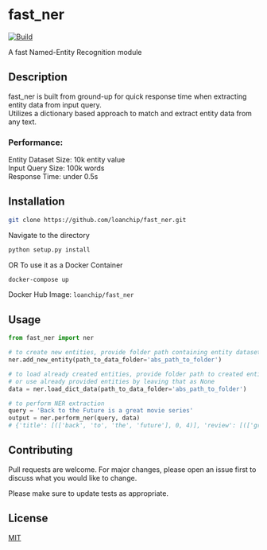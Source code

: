 # fast_ner

[![Build](https://github.com/loanchip/fast_ner/actions/workflows/python-app.yml/badge.svg?branch=main)](https://github.com/loanchip/fast_ner/actions/workflows/python-app.yml)

A fast Named-Entity Recognition module

## Description
fast_ner is built from ground-up for quick response time when extracting entity data from input query.  
Utilizes a dictionary based approach to match and extract entity data from any text.  
 
### Performance:  
Entity Dataset Size: 10k entity value  
Input Query Size: 100k words  
Response Time: under 0.5s  
 
## Installation
``` bash
git clone https://github.com/loanchip/fast_ner.git
```  
Navigate to the directory  
``` bash
python setup.py install
```   
OR To use it as a Docker Container  
``` bash
docker-compose up
```  
Docker Hub Image: ```loanchip/fast_ner```  
  
## Usage 
```python
from fast_ner import ner

# to create new entities, provide folder path containing entity datasets
ner.add_new_entity(path_to_data_folder='abs_path_to_folder')

# to load already created entities, provide folder path to created entities,
# or use already provided entities by leaving that as None
data = ner.load_dict_data(path_to_data_folder='abs_path_to_folder')

# to perform NER extraction
query = 'Back to the Future is a great movie series'
output = ner.perform_ner(query, data)
# {'title': [(['back', 'to', 'the', 'future'], 0, 4)], 'review': [(['great'], 6, 7)]}
```

## Contributing
Pull requests are welcome. For major changes, please open an issue first to discuss what you would like to change.

Please make sure to update tests as appropriate.

## License
[MIT](https://choosealicense.com/licenses/mit/)
